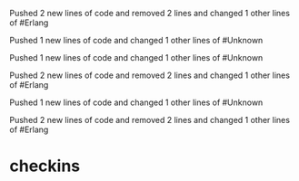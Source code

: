

Pushed 2 new lines of code and removed 2 lines and changed 1 other lines of #Erlang



Pushed 1 new lines of code and changed 1 other lines of #Unknown





Pushed 1 new lines of code and changed 1 other lines of #Unknown



Pushed 2 new lines of code and removed 2 lines and changed 1 other lines of #Erlang



Pushed 1 new lines of code and changed 1 other lines of #Unknown



Pushed 2 new lines of code and removed 2 lines and changed 1 other lines of #Erlang



checkins
========
